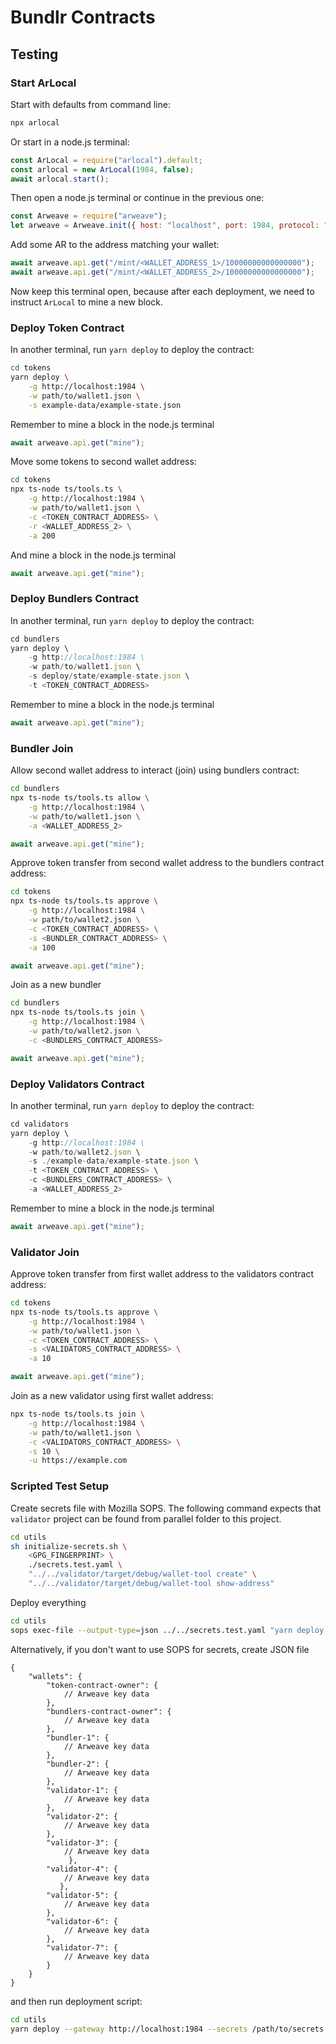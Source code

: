 # Bundlr Contracts

## Testing

### Start ArLocal

Start with defaults from command line:

```sh
npx arlocal
```

Or start in a node.js terminal:

```js
const ArLocal = require("arlocal").default;
const arlocal = new ArLocal(1984, false);
await arlocal.start();
```

Then open a node.js terminal or continue in the previous one:

```js
const Arweave = require("arweave");
let arweave = Arweave.init({ host: "localhost", port: 1984, protocol: "http" });
```

Add some AR to the address matching your wallet:

```js
await arweave.api.get("/mint/<WALLET_ADDRESS_1>/10000000000000000");
await arweave.api.get("/mint/<WALLET_ADDRESS_2>/10000000000000000");
```

Now keep this terminal open, because after each deployment, we need to instruct `ArLocal`
to mine a new block.

### Deploy Token Contract

In another terminal, run `yarn deploy` to deploy the contract:

```sh
cd tokens
yarn deploy \
    -g http://localhost:1984 \
    -w path/to/wallet1.json \
    -s example-data/example-state.json
```

Remember to mine a block in the node.js terminal

```js
await arweave.api.get("mine");
```

Move some tokens to second wallet address:

```sh
cd tokens
npx ts-node ts/tools.ts \
    -g http://localhost:1984 \
    -w path/to/wallet1.json \
    -c <TOKEN_CONTRACT_ADDRESS> \
    -r <WALLET_ADDRESS_2> \
    -a 200
```

And mine a block in the node.js terminal

```js
await arweave.api.get("mine");
```

### Deploy Bundlers Contract

In another terminal, run `yarn deploy` to deploy the contract:

```js
cd bundlers
yarn deploy \
    -g http://localhost:1984 \
    -w path/to/wallet1.json \
    -s deploy/state/example-state.json \
    -t <TOKEN_CONTRACT_ADDRESS>
```

Remember to mine a block in the node.js terminal

```js
await arweave.api.get("mine");
```

### Bundler Join

Allow second wallet address to interact (join) using bundlers contract:

```sh
cd bundlers
npx ts-node ts/tools.ts allow \
    -g http://localhost:1984 \
    -w path/to/wallet1.json \
    -a <WALLET_ADDRESS_2>
```

```js
await arweave.api.get("mine");
```

Approve token transfer from second wallet address to the bundlers contract address:

```sh
cd tokens
npx ts-node ts/tools.ts approve \
    -g http://localhost:1984 \
    -w path/to/wallet2.json \
    -c <TOKEN_CONTRACT_ADDRESS> \
    -s <BUNDLER_CONTRACT_ADDRESS> \
    -a 100
```

```js
await arweave.api.get("mine");
```

Join as a new bundler

```sh
cd bundlers
npx ts-node ts/tools.ts join \
    -g http://localhost:1984 \
    -w path/to/wallet2.json \
    -c <BUNDLERS_CONTRACT_ADDRESS>
```

```js
await arweave.api.get("mine");
```

### Deploy Validators Contract

In another terminal, run `yarn deploy` to deploy the contract:

```js
cd validators
yarn deploy \
    -g http://localhost:1984 \
    -w path/to/wallet2.json \
    -s ./example-data/example-state.json \
    -t <TOKEN_CONTRACT_ADDRESS> \
    -c <BUNDLERS_CONTRACT_ADDRESS> \
    -a <WALLET_ADDRESS_2>
```

Remember to mine a block in the node.js terminal

```js
await arweave.api.get("mine");
```

### Validator Join

Approve token transfer from first wallet address to the validators contract address:

```sh
cd tokens
npx ts-node ts/tools.ts approve \
    -g http://localhost:1984 \
    -w path/to/wallet1.json \
    -c <TOKEN_CONTRACT_ADDRESS> \
    -s <VALIDATORS_CONTRACT_ADDRESS> \
    -a 10
```

```js
await arweave.api.get("mine");
```

Join as a new validator using first wallet address:

```sh
npx ts-node ts/tools.ts join \
    -g http://localhost:1984 \
    -w path/to/wallet1.json \
    -c <VALIDATORS_CONTRACT_ADDRESS> \
    -s 10 \
    -u https://example.com
```

### Scripted Test Setup

Create secrets file with Mozilla SOPS. The following command expects that `validator` project can be found from parallel folder to this project.

```sh
cd utils
sh initialize-secrets.sh \
    <GPG_FINGERPRINT> \
    ./secrets.test.yaml \
    "../../validator/target/debug/wallet-tool create" \
    "../../validator/target/debug/wallet-tool show-address"
```

Deploy everything

```sh
cd utils
sops exec-file --output-type=json ../../secrets.test.yaml "yarn deploy --gateway http://localhost:1984 --secrets {} --arlocal"
```

Alternatively, if you don't want to use SOPS for secrets, create JSON file

```json-with-comments
{
    "wallets": {
        "token-contract-owner": {
            // Arweave key data
        },
        "bundlers-contract-owner": {
            // Arweave key data
        },
        "bundler-1": {
            // Arweave key data
        },
        "bundler-2": {
            // Arweave key data
        },
        "validator-1": {
            // Arweave key data
        },
        "validator-2": {
            // Arweave key data
        },
        "validator-3": {
            // Arweave key data
             },
        "validator-4": {
            // Arweave key data
           },
        "validator-5": {
            // Arweave key data
        },
        "validator-6": {
            // Arweave key data
        },
        "validator-7": {
            // Arweave key data
        }
    }
}
```

and then run deployment script:

```sh
cd utils
yarn deploy --gateway http://localhost:1984 --secrets /path/to/secrets --arlocal
```
